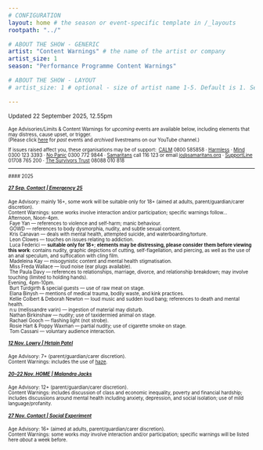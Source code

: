 ```yaml
---
# CONFIGURATION
layout: home # the season or event-specific template in /_layouts
rootpath: "../"

# ABOUT THE SHOW - GENERIC
artist: "Content Warnings" # the name of the artist or company
artist_size: 1
season: "Performance Programme Content Warnings"

# ABOUT THE SHOW - LAYOUT
# artist_size: 1 # optional - size of artist name 1-5. Default is 1. Set longer names to lower values

---
```

<small>Updated 22 September 2025, 12.55pm<small>        
        
Age Advisories/Limits & Content Warnings for *upcoming* events are available below, including elements that may distress, cause upset, or trigger.<br>(Please click [here](/archive/warnings) for *past* events and *archived* livestreams on our YouTube channel.)         
         
If issues raised affect you, these organisations may be of support:&ensp;<a href="https://thecalmzone.net" target="_blank">CALM</a> 0800 585858 · <a href="https://harmless.org.uk" target="_blank">Harmless</a> · <a href="https://mind.org.uk" target="_blank">Mind</a> 0300 123 3393 · <a href="https://nopanic.org.uk" target="_blank">No Panic</a> 0300 772 9844 · <a href="https://samaritans.org" target="_blank">Samaritans</a> call 116 123 or email jo@samaritans.org · <a href="https://supportline.org.uk" target="_blank">SupportLine</a> 01708 765 200 · <a href="https://www.thesurvivorstrust.org" target="_blank">The Survivors Trust</a> 08088 010 818        
<hr>         
#### 2025         
         
##### [27 Sep. Contact | Emergency 25](/current/2025-emergency)          
Age Advisory: mainly 16+, some work will be suitable only for 18+ (aimed at adults, parent/guardian/carer discretion).<br>Content Warnings: some works involve interaction and/or participation; specific warnings follow…<br>Afternoon, Noon-4pm.<br>&nbsp;Faye Yan — references to violence and self-harm; manic behaviour.<br>&nbsp;GOWD — references to body dysmorphia, nudity, and subtle sexual content.<br>&nbsp;Kris Canavan — deals with mental health, attempted suicide, and waterboarding/torture.<br>&nbsp;Leon Clowes — touches on issues relating to addiction.<br>&nbsp;Luca Federici — **suitable only for 18+**; **elements may be distressing, please consider them before viewing this work**: contains nudity, graphic depictions of cutting, self-flagellation, and piercing, as well as the use of an anal speculum, and suffocation with cling film.<br>&nbsp;Madeleina Kay — misogynistic content and mental health stigmatisation.<br>&nbsp;Miss Freda Wallace — loud noise (ear plugs available).<br>&nbsp;The Paula Davy — references to relationships, marriage, divorce, and relationship breakdown; may involve touching (limited to holding hands).<br>Evening, 4pm-10pm.<br>&nbsp;Burt Turdgirth & special guests — use of raw meat on stage.<br>&nbsp;Elana Binysh — mentions of medical trauma, bodily waste, and kink practices.<br>&nbsp;Kellie Colbert & Deborah Newton — loud music and sudden loud bang; references to death and mental health.<br>&nbsp;n:u (melissandre varin) — ingestion of material may disturb.<br>&nbsp;Nathan Birkinshaw — nudity; use of taxidermied animal on stage.<br>&nbsp;Rachael Gooch — flashing light (not strobe).<br>&nbsp;Rosie Hart & Poppy Waxman — partial nudity; use of cigarette smoke on stage.<br>&nbsp;Tom Cassani — voluntary audience interaction.         
         
##### [12 Nov. Lowry | Hetain Patel](/current/2025/patel)        
Age Advisory: 7+ (parent/guardian/carer discretion).<br>Content Warnings: includes the use of <a href="https://en.wikipedia.org/wiki/Haze_machine" target="_blank">haze</a>.         
         
##### [20–22 Nov. HOME | Malandra Jacks](/current/2025/malandrajacks)        
Age Advisory: 12+ (parent/guardian/carer discretion).<br>Content Warnings: includes discussion of class and economic inequality, poverty and financial hardship; includes discussions around mental health including anxiety, depression, and social isolation; use of mild language/profanity.         
         
##### [27 Nov. Contact | Social Experiment](/socialexperiment)          
Age Advisory: 16+ (aimed at adults, parent/guardian/carer discretion).<br>Content Warnings: some works *may* involve interaction and/or participation; specific warnings will be listed here *about* a week before.
